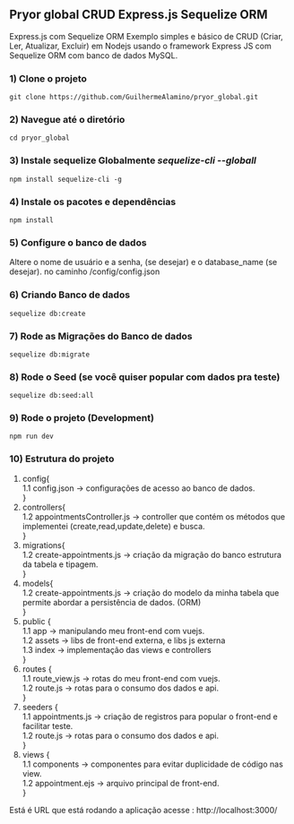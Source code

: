 ## Pryor global CRUD Express.js Sequelize ORM
Express.js com Sequelize ORM
Exemplo simples e básico de CRUD (Criar, Ler, Atualizar, Excluir) em Nodejs usando o framework Express JS com Sequelize ORM com banco de dados MySQL.

### 1) Clone o projeto
`git clone https://github.com/GuilhermeAlamino/pryor_global.git`

### 2) Navegue até o diretório
`cd pryor_global`

### 3) Instale sequelize Globalmente *sequelize-cli --globall* 
`npm install sequelize-cli -g`

### 4) Instale os pacotes e dependências
`npm install`

### 5) Configure o banco de dados
Altere o nome de usuário e a senha, (se desejar) e o database_name (se desejar). no caminho /config/config.json

### 6) Criando Banco de dados
`sequelize db:create`

### 7) Rode as Migrações do Banco de dados
`sequelize db:migrate`

### 8) Rode o Seed (se você quiser popular com dados pra teste)
`sequelize db:seed:all`

### 9) Rode o projeto (Development)
`npm run dev`

### 10) Estrutura do projeto
1.  config{<br>
        1.1 config.json -> configurações de acesso ao banco de dados. <br>
    }
2.  controllers{<br>
        1.2 appointmentsController.js -> controller que contém os métodos que implementei (create,read,update,delete) e busca. <br>
    }
3.  migrations{<br>
        1.2 create-appointments.js -> criação da migração do banco estrutura da tabela e tipagem. <br>
    }
4.  models{<br>
        1.2 create-appointments.js -> criação do modelo da minha tabela que permite abordar a persistência de dados. (ORM)<br>
    }
5.  public {<br>
        1.1 app -> manipulando meu front-end com vuejs.<br>
        1.2 assets -> libs de front-end externa, e libs js externa<br>
        1.3 index -> implementação das views e controllers<br>
   }
5.  routes {<br>
        1.1 route_view.js -> rotas do meu front-end com vuejs.<br>
        1.2 route.js -> rotas para o consumo dos dados e api.<br>
   }
6.  seeders {<br>
        1.1 appointments.js -> criação de registros para popular o front-end e facilitar teste.<br>
        1.2 route.js -> rotas para o consumo dos dados e api.<br>
   }
7.  views {<br>
        1.1 components -> componentes para evitar duplicidade de código nas view.<br>
        1.2 appointment.ejs -> arquivo principal de front-end.<br>
   }


Está é URL que está rodando a aplicação acesse : http://localhost:3000/


